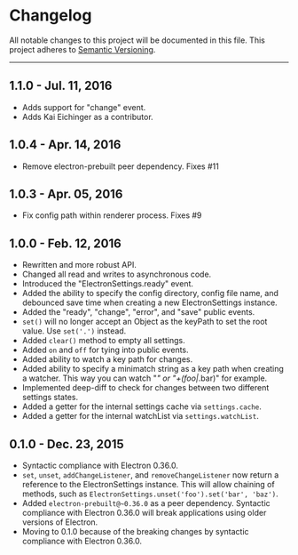 Changelog
=========
All notable changes to this project will be documented in this file.
This project adheres to [Semantic Versioning](http://semver.org/).

***

1.1.0 - Jul. 11, 2016
---------------------
* Adds support for "change" event.
* Adds Kai Eichinger as a contributor.

1.0.4 - Apr. 14, 2016
---------------------
* Remove electron-prebuilt peer dependency. Fixes #11

1.0.3 - Apr. 05, 2016
---------------------
* Fix config path within renderer process. Fixes #9

1.0.0 - Feb. 12, 2016
---------------------
* Rewritten and more robust API.
* Changed all read and writes to asynchronous code.
* Introduced the "ElectronSettings.ready" event.
* Added the ability to specify the config directory, config file name, and debounced save time when creating a new ElectronSettings instance.
* Added the "ready", "change", "error", and "save" public events.
* `set()` will no longer accept an Object as the keyPath to set the root value. Use `set('.')` instead.
* Added `clear()` method to empty all settings.
* Added `on` and `off` for tying into public events.
* Added ability to watch a key path for changes.
* Added ability to specify a minimatch string as a key path when creating a watcher. This way you can watch "*" or "+(foo|*.bar)" for example.
* Implemented deep-diff to check for changes between two different settings states.
* Added a getter for the internal settings cache via `settings.cache`.
* Added a getter for the internal watchList via `settings.watchList`.

0.1.0 - Dec. 23, 2015
---------------------
* Syntactic compliance with Electron 0.36.0.
* `set`, `unset`, `addChangeListener`, and `removeChangeListener` now return a reference to the ElectronSettings instance. This will allow chaining of methods, such as `ElectronSettings.unset('foo').set('bar', 'baz')`.
* Added `electron-prebuilt@~0.36.0` as a peer dependency. Syntactic compliance with Electron 0.36.0 will break applications using older versions of Electron.
* Moving to 0.1.0 because of the breaking changes by syntactic compliance with Electron 0.36.0.
